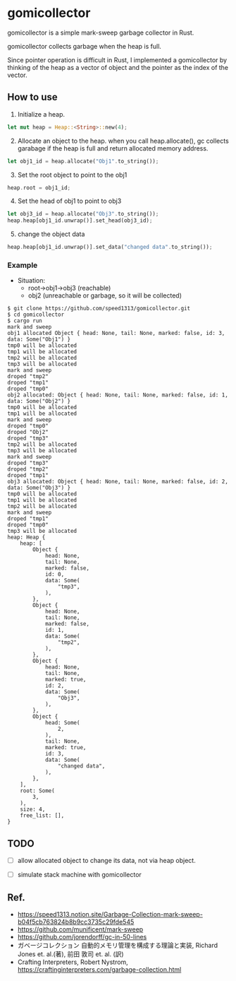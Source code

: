 # gomicollector
gomicollector is a simple mark-sweep garbage collector in Rust.

gomicollector collects garbage when the heap is full.

Since pointer operation is difficult in Rust, I implemented a gomicollector by thinking of the heap as a vector of object and the pointer as the index of the vector.


## How to use
1. Initialize a heap.
```Rust
let mut heap = Heap::<String>::new(4);
```

2. Allocate an object to the heap. when you call heap.allocate(), gc collects garabage if the heap is full and return allocated memory address.
```Rust
let obj1_id = heap.allocate("Obj1".to_string());
```

3. Set the root object to point to the obj1
```Rust
heap.root = obj1_id;
```

4. Set the head of obj1 to point to obj3
```Rust
let obj3_id = heap.allocate("Obj3".to_string());
heap.heap[obj1_id.unwrap()].set_head(obj3_id);
```

5. change the object data
```Rust
heap.heap[obj1_id.unwrap()].set_data("changed data".to_string());
```

###  Example
- Situation:
  - root->obj1->obj3 (reachable)
  - obj2 (unreachable or garbage, so it will be collected)

```
$ git clone https://github.com/speed1313/gomicollector.git
$ cd gomicollector
$ cargo run
mark and sweep
obj1 allocated Object { head: None, tail: None, marked: false, id: 3, data: Some("Obj1") }
tmp0 will be allocated
tmp1 will be allocated
tmp2 will be allocated
tmp3 will be allocated
mark and sweep
droped "tmp2"
droped "tmp1"
droped "tmp0"
obj2 allocated: Object { head: None, tail: None, marked: false, id: 1, data: Some("Obj2") }
tmp0 will be allocated
tmp1 will be allocated
mark and sweep
droped "tmp0"
droped "Obj2"
droped "tmp3"
tmp2 will be allocated
tmp3 will be allocated
mark and sweep
droped "tmp3"
droped "tmp2"
droped "tmp1"
obj3 allocated: Object { head: None, tail: None, marked: false, id: 2, data: Some("Obj3") }
tmp0 will be allocated
tmp1 will be allocated
tmp2 will be allocated
mark and sweep
droped "tmp1"
droped "tmp0"
tmp3 will be allocated
heap: Heap {
    heap: [
        Object {
            head: None,
            tail: None,
            marked: false,
            id: 0,
            data: Some(
                "tmp3",
            ),
        },
        Object {
            head: None,
            tail: None,
            marked: false,
            id: 1,
            data: Some(
                "tmp2",
            ),
        },
        Object {
            head: None,
            tail: None,
            marked: true,
            id: 2,
            data: Some(
                "Obj3",
            ),
        },
        Object {
            head: Some(
                2,
            ),
            tail: None,
            marked: true,
            id: 3,
            data: Some(
                "changed data",
            ),
        },
    ],
    root: Some(
        3,
    ),
    size: 4,
    free_list: [],
}
```

## TODO
- [ ] allow allocated object to change its data, not via heap object.
- [ ] simulate stack machine with gomicollector


## Ref.
- https://speed1313.notion.site/Garbage-Collection-mark-sweep-b04f5cb763824b8b9cc3735c29fde545
- https://github.com/munificent/mark-sweep
- https://github.com/jorendorff/gc-in-50-lines
- ガベージコレクション 自動的メモリ管理を構成する理論と実装, Richard Jones et. al.(著), 前田 敦司 et. al. (訳)
- Crafting Interpreters, Robert Nystrom, https://craftinginterpreters.com/garbage-collection.html
